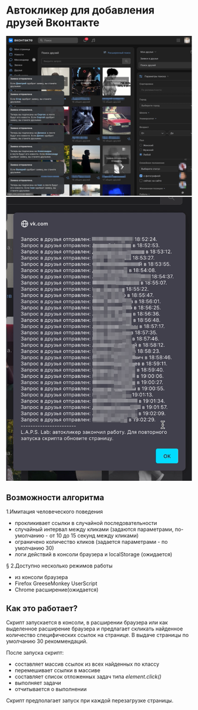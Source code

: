# Автокликер для добавления друзей Вконтакте

![screenshot](./assets/clicker-actions.png)
![screenshot-report](./assets/window-report-alert.png)

## Возможности алгоритма

1.Имитация человеческого поведения

- прокликивает ссылки в случайной последовательности
- случайный интервал между кликами (задаются параметрами, по-умолчанию - от 10 до 15 секунд между кликами)
- ограничено количество кликов (задается параметрами - по умолчанию 30)
- логи действий в консоли браузера и localStorage (ожидается)

§ 2.Доступно несколько режимов работы

- из консоли браузера
- Firefox GreeseMonkey UserScript
- Chrome расширение(ожидается)

## Как это работает?

Скрипт запускается в консоли, в расширении браузера или как выделенное расширение браузера и предлагает скликать найденное количество специфических ссылок на странице. В выдаче страницы по умолчанию 30 рекоммендаций.

После запуска скрипт:

- составляет массив ссылок из всех найденных по классу
- перемешивает ссылки в массиве
- составляет список отложенных задач типа _element.click()_
- выполняет задачи
- отчитывается о выполнении

Скрипт предполагает запуск при каждой перезагрузке страницы.
